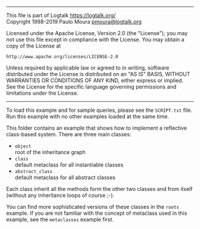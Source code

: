 ________________________________________________________________________

This file is part of Logtalk <https://logtalk.org/>  
Copyright 1998-2019 Paulo Moura <pmoura@logtalk.org>

Licensed under the Apache License, Version 2.0 (the "License");
you may not use this file except in compliance with the License.
You may obtain a copy of the License at

    http://www.apache.org/licenses/LICENSE-2.0

Unless required by applicable law or agreed to in writing, software
distributed under the License is distributed on an "AS IS" BASIS,
WITHOUT WARRANTIES OR CONDITIONS OF ANY KIND, either express or implied.
See the License for the specific language governing permissions and
limitations under the License.
________________________________________________________________________


To load this example and for sample queries, please see the `SCRIPT.txt`
file. Run this example with no other examples loaded at the same time.

This folder contains an example that shows how to implement a reflective
class-based system. There are three main classes:

- `object`  
	root of the inheritance graph
- `class`  
	default metaclass for all instantiable classes
- `abstract_class`  
	default metaclass for all abstract classes

Each class inherit all the methods form the other two classes and from 
itself (without any inheritance loops of course ;-).

You can find more sophisticated versions of these classes in the `roots`
example. If you are not familiar with the concept of metaclass used in
this example, see the `metaclasses` example first.

